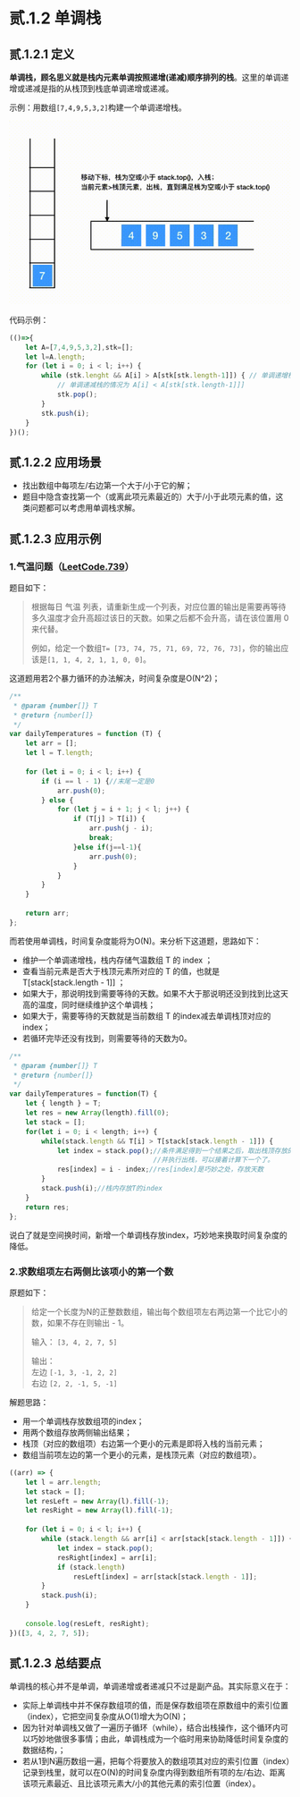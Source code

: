 # 贰.1.2 单调栈

## **贰.1.2.1 定义**

**单调栈，顾名思义就是栈内元素单调按照递增\(递减\)顺序排列的栈**。这里的单调递增或递减是指的从栈顶到栈底单调递增或递减。

示例：用数组`[7,4,9,5,3,2]`构建一个单调递增栈。

![](../.gitbook/assets/monotone-stack.gif)

代码示例：

```javascript
(()=>{
    let A=[7,4,9,5,3,2],stk=[];
    let l=A.length;
    for (let i = 0; i < l; i++) {
        while (stk.lenght && A[i] > A[stk[stk.length-1]]) { // 单调递增栈
            // 单调递减栈的情况为 A[i] < A[stk[stk.length-1]]]
            stk.pop();
        }
        stk.push(i);
    }
})();
```

## 贰.1.2.2 应用场景

* 找出数组中每项左/右边第一个大于/小于它的解；
* 题目中隐含查找第一个（或离此项元素最近的）大于/小于此项元素的值，这类问题都可以考虑用单调栈求解。

## 贰.1.2.3 应用示例

### 1.气温问题（[LeetCode.739](https://leetcode-cn.com/problems/daily-temperatures/)）

题目如下：

> 根据每日 气温 列表，请重新生成一个列表，对应位置的输出是需要再等待多久温度才会升高超过该日的天数。如果之后都不会升高，请在该位置用 0 来代替。
>
> 例如，给定一个数组`T= [73, 74, 75, 71, 69, 72, 76, 73]`，你的输出应该是`[1, 1, 4, 2, 1, 1, 0, 0]`。

这道题用若2个暴力循环的办法解决，时间复杂度是O\(N^2\)；

```javascript
/**
 * @param {number[]} T
 * @return {number[]}
 */
var dailyTemperatures = function (T) {
    let arr = [];
    let l = T.length;

    for (let i = 0; i < l; i++) {
        if (i == l - 1) {//末尾一定是0
            arr.push(0);
        } else {
            for (let j = i + 1; j < l; j++) {
                if (T[j] > T[i]) {
                    arr.push(j - i);
                    break;
                }else if(j==l-1){
                    arr.push(0);
                }
            }
        }
    }

    return arr;
};
```

而若使用单调栈，时间复杂度能将为O\(N\)。来分析下这道题，思路如下：

* 维护一个单调递增栈，栈内存储气温数组 T 的 index ；
* 查看当前元素是否大于栈顶元素所对应的 T 的值，也就是 T\[stack\[stack.length - 1\]\] ；
* 如果大于，那说明找到需要等待的天数。如果不大于那说明还没到找到比这天高的温度，同时继续维护这个单调栈；
* 如果大于，需要等待的天数就是当前数组 T 的index减去单调栈顶对应的index；
* 若循环完毕还没有找到，则需要等待的天数为0。

```javascript
/**
 * @param {number[]} T
 * @return {number[]}
 */
var dailyTemperatures = function(T) {
    let { length } = T;
    let res = new Array(length).fill(0);
    let stack = [];
    for(let i = 0; i < length; i++) {
        while(stack.length && T[i] > T[stack[stack.length - 1]]) {
            let index = stack.pop();//条件满足得到一个结果之后，取出栈顶存放的index
                                    //并执行出栈，可以接着计算下一个了。
            res[index] = i - index;//res[index]是巧妙之处，存放天数
        }
        stack.push(i);//栈内存放T的index
    }
    return res;
};
```

说白了就是空间换时间，新增一个单调栈存放index，巧妙地来换取时间复杂度的降低。

### 2.求数组项左右两侧比该项小的第一个数

原题如下：

> 给定一个长度为N的正整数数组，输出每个数组项左右两边第一个比它小的数，如果不存在则输出 - 1。   
>   
>  输入： `[3, 4, 2, 7, 5]`
>
>  输出：   
> 左边 `[-1, 3, -1, 2, 2]`   
> 右边 `[2, 2, -1, 5, -1]`

解题思路：

* 用一个单调栈存放数组项的index；
* 用两个数组存放两侧输出结果；
* 栈顶（对应的数组项）右边第一个更小的元素是即将入栈的当前元素；
* 数组当前项左边的第一个更小的元素，是栈顶元素（对应的数组项）。

```javascript
((arr) => {
    let l = arr.length;
    let stack = [];
    let resLeft = new Array(l).fill(-1);
    let resRight = new Array(l).fill(-1);
    
    for (let i = 0; i < l; i++) {
        while (stack.length && arr[i] < arr[stack[stack.length - 1]]) {
            let index = stack.pop();
            resRight[index] = arr[i];
            if (stack.length)
                resLeft[index] = arr[stack[stack.length - 1]];
        }
        stack.push(i);
    }
    
    console.log(resLeft, resRight);
})([3, 4, 2, 7, 5]);
```

## 贰.1.2.3 总结要点

单调栈的核心并不是单调，单调递增或者递减只不过是副产品。其实际意义在于：

* 实际上单调栈中并不保存数组项的值，而是保存数组项在原数组中的索引位置（index），它把空间复杂度从O\(1\)增大为O\(N\)；
* 因为针对单调栈又做了一遍历子循环（while），结合出栈操作，这个循环内可以巧妙地做很多事情；由此，单调栈成为一个临时用来协助降低时间复杂度的数据结构，；
* 若从1到N遍历数组一遍，把每个将要放入的数组项其对应的索引位置（index）记录到栈里，就可以在O\(N\)的时间复杂度内得到数组所有项的左/右边、距离该项元素最近、且比该项元素大/小的其他元素的索引位置（index）。

